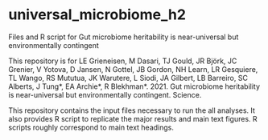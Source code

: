 # universal_microbiome_h2
Files and R script for Gut microbiome heritability is near-universal but environmentally contingent

This repository is for LE Grieneisen, M Dasari, TJ Gould, JR Björk, JC Grenier, V Yotova, D Jansen, N Gottel, JB Gordon, NH Learn, LR Gesquiere, TL Wango, RS Mututua, JK Warutere, L Siodi, JA Gilbert, LB Barreiro, SC Alberts, J Tung*, EA Archie*, R Blekhman*. 2021. Gut microbiome heritability is near-universal but environmentally contingent. Science.

This repository contains the input files necessary to run the all analyses. It also provides R script to replicate the major results and main text figures. R scripts roughly correspond to main text headings.
